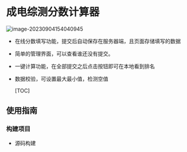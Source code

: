 # 成电综测分数计算器

![image-20230904154040945](D:\Programing\Python\ScoreCount_Flask\README.assets\image-20230904154040945.png)

- 在线分数填写功能，提交后自动保存在服务器端，且页面存储填写的数据
- 简单的管理界面，可以查看谁还没有提交。

- 一键计算功能，在全部提交之后点击按钮即可在本地看到排名

- 数据校验，可设置最大最小值，检测空值

  [TOC]

  

## 使用指南

### 构建项目

- 源码构建